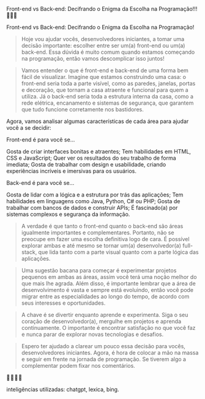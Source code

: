 Front-end vs Back-end: Decifrando o Enigma da Escolha na Programação!!!💁‍♂️🤖


Front-end vs Back-end: Decifrando o Enigma da Escolha na Programação!


> Hoje vou ajudar vocês, desenvolvedores iniciantes, a tomar uma decisão importante: escolher entre ser um(a) front-end ou um(a) back-end. Essa dúvida é muito comum quando estamos começando na programação, então vamos descomplicar isso juntos!



> Vamos entender o que é front-end e back-end de uma forma bem fácil de visualizar. Imagine que estamos construindo uma casa: o front-end seria toda a parte visível, como as paredes, janelas, portas e decoração, que tornam a casa atraente e funcional para quem a utiliza. Já o back-end seria toda a estrutura interna da casa, como a rede elétrica, encanamento e sistemas de segurança, que garantem que tudo funcione corretamente nos bastidores.



Agora, vamos analisar algumas características de cada área para ajudar você a se decidir:



Front-end é para você se...

Gosta de criar interfaces bonitas e atraentes;
Tem habilidades em HTML, CSS e JavaScript;
Quer ver os resultados do seu trabalho de forma imediata;
Gosta de trabalhar com design e usabilidade, criando experiências incríveis e imersivas para os usuários.


Back-end é para você se...

Gosta de lidar com a lógica e a estrutura por trás das aplicações;
Tem habilidades em linguagens como Java, Python, C# ou PHP;
Gosta de trabalhar com bancos de dados e construir APIs;
É fascinado(a) por sistemas complexos e segurança da informação.


> A verdade é que tanto o front-end quanto o back-end são áreas igualmente importantes e complementares. Portanto, não se preocupe em fazer uma escolha definitiva logo de cara. É possível explorar ambas e até mesmo se tornar um(a) desenvolvedor(a) full-stack, que lida tanto com a parte visual quanto com a parte lógica das aplicações.



> Uma sugestão bacana para começar é experimentar projetos pequenos em ambas as áreas, assim você terá uma noção melhor do que mais lhe agrada. Além disso, é importante lembrar que a área de desenvolvimento é vasta e sempre está evoluindo, então você pode migrar entre as especialidades ao longo do tempo, de acordo com seus interesses e oportunidades.



> A chave é se divertir enquanto aprende e experimenta. Siga o seu coração de desenvolvedor(a), mergulhe em projetos e aprenda continuamente. O importante é encontrar satisfação no que você faz e nunca parar de explorar novas tecnologias e desafios.



> Espero ter ajudado a clarear um pouco essa decisão para vocês, desenvolvedores iniciantes. Agora, é hora de colocar a mão na massa e seguir em frente na jornada de programação. Se tiverem algo a complementar podem fixar nos comentários.

🤜 🤛 👊 👊

inteligências utilizadas: chatgpt, lexica, bing.